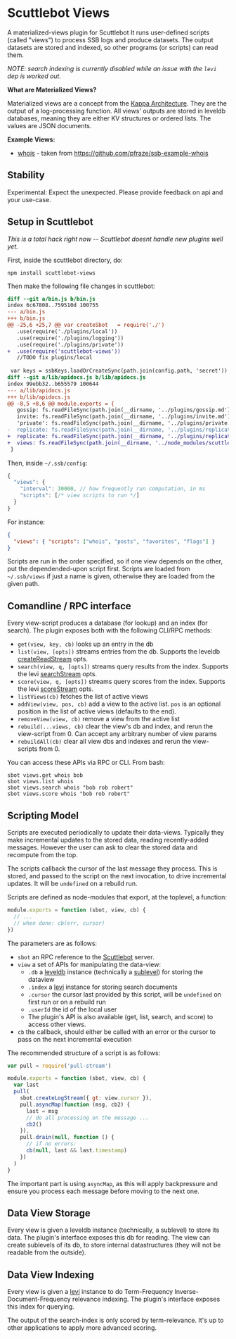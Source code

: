 # Scuttlebot Views

A materialized-views plugin for Scuttlebot 
It runs user-defined scripts (called "views") to process SSB logs and produce datasets.
The output datasets are stored and indexed, so other programs (or scripts) can read them.

*NOTE: search indexing is currently disabled while an issue with the `levi` dep is worked out.*

**What are Materialized Views?**

Materialized views are a concept from the [Kappa Architecture](http://www.kappa-architecture.com/).
They are the output of a log-processing function.
All views' outputs are stored in leveldb databases, meaning they are either KV structures or ordered lists.
The values are JSON documents.

**Example Views:**

 - [whois](./example-views/whois.js) - taken from https://github.com/pfraze/ssb-example-whois

## Stability

Experimental: Expect the unexpected. Please provide feedback on api and your use-case.

## Setup in Scuttlebot

*This is a total hack right now -- Scuttlebot doesnt handle new plugins well yet.*

First, inside the scuttlebot directory, do:

```
npm install scuttlebot-views
```

Then make the following file changes in scuttlebot:

```diff
diff --git a/bin.js b/bin.js
index 6c67808..759510d 100755
--- a/bin.js
+++ b/bin.js
@@ -25,6 +25,7 @@ var createSbot   = require('./')
   .use(require('./plugins/local'))
   .use(require('./plugins/logging'))
   .use(require('./plugins/private'))
+  .use(require('scuttlebot-views'))
   //TODO fix plugins/local
 
 var keys = ssbKeys.loadOrCreateSync(path.join(config.path, 'secret'))
diff --git a/lib/apidocs.js b/lib/apidocs.js
index 99ebb32..b655579 100644
--- a/lib/apidocs.js
+++ b/lib/apidocs.js
@@ -8,5 +8,6 @@ module.exports = {
   gossip: fs.readFileSync(path.join(__dirname, '../plugins/gossip.md'), 'utf-8'),
   invite: fs.readFileSync(path.join(__dirname, '../plugins/invite.md'), 'utf-8'),
   'private': fs.readFileSync(path.join(__dirname, '../plugins/private.md'), 'utf-8'),
-  replicate: fs.readFileSync(path.join(__dirname, '../plugins/replicate.md'), 'utf-8')
+  replicate: fs.readFileSync(path.join(__dirname, '../plugins/replicate.md'), 'utf-8'),
+  views: fs.readFileSync(path.join(__dirname, '../node_modules/scuttlebot-views/api.md'), 'utf-8')
 }
```

Then, inside `~/.ssb/config`:

```js
{
  "views": {
    "interval": 30000, // how frequently run computation, in ms
    "scripts": [/* view scripts to run */]
  }
}
```

For instance:

```json
{
  "views": { "scripts": ["whois", "posts", "favorites", "flags"] }
}
```

Scripts are run in the order specified, so if one view depends on the other, put the dependended-upon script first.
Scripts are loaded from `~/.ssb/views` if just a name is given, otherwise they are loaded from the given path.

## Comandline / RPC interface

Every view-script produces a database (for lookup) and an index (for search).
The plugin exposes both with the following CLI/RPC methods:

 - `get(view, key, cb)` looks up an entry in the db
 - `list(view, [opts])` streams entries from the db. Supports the leveldb [createReadStream](https://github.com/level/levelup#createReadStream) opts.
 - `search(view, q, [opts])` streams query results from the index. Supports the levi [searchStream](https://github.com/cshum/levi#searchstreamquery-options) opts.
 - `score(view, q, [opts])` streams query scores from the index. Supports the levi [scoreStream](https://github.com/cshum/levi#scorestreamquery-options) opts.
 - `listViews(cb)` fetches the list of active views
 - `addView(view, pos, cb)` add a view to the active list. `pos` is an optional position in the list of active views (defaults to the end).
 - `removeView(view, cb)` remove a view from the active list
 - `rebuild(...views, cb)` clear the view's db and index, and rerun the view-script from 0. Can accept any arbitrary number of view params
 - `rebuildAll(cb)` clear all view dbs and indexes and rerun the view-scripts from 0.

You can access these APIs via RPC or CLI.
From bash:

```
sbot views.get whois bob
sbot views.list whois
sbot views.search whois "bob rob robert"
sbot views.score whois "bob rob robert"
```

## Scripting Model

Scripts are executed periodically to update their data-views.
Typically they make incremental updates to the stored data, reading recently-added messages.
However the user can ask to clear the stored data and recompute from the top.

The scripts callback the cursor of the last message they process.
This is stored, and passed to the script on the next invocation, to drive incremental updates.
It will be `undefined` on a rebuild run.

Scripts are defined as node-modules that export, at the toplevel, a function:

```js
module.exports = function (sbot, view, cb) {
  // ...
  // when done: cb(err, cursor)
})
```

The parameters are as follows:

 - `sbot` an RPC reference to the [Scuttlebot](https://github.com/ssbc/scuttlebot) server.
 - `view` a set of APIs for manipulating the data-view:
   - `.db` a [leveldb](https://github.com/level/levelup) instance (technically a [sublevel](https://github.com/dominictarr/level-sublevel)) for storing the dataview
   - `.index` a [levi](https://github.com/cshum/levi) instance for storing search documents
   - `.cursor` the cursor last provided by this script, will be `undefined` on first run or on a rebuild run
   - `.userId` the id of the local user
   - The plugin's API is also available (get, list, search, and score) to access other views.
 - `cb` the callback, should either be called with an error or the cursor to pass on the next incremental execution

The recommended structure of a script is as follows:

```js
var pull = require('pull-stream')

module.exports = function (sbot, view, cb) {
  var last
  pull(
    sbot.createLogStream({ gt: view.cursor }),
    pull.asyncMap(function (msg, cb2) {
      last = msg
      // do all processing on the message ...
      cb2()
    }),
    pull.drain(null, function () {
      // if no errors:
      cb(null, last && last.timestamp)
    })
  )  
}
```

The important part is using `asyncMap`, as this will apply backpressure and ensure you process each message before moving to the next one.

## Data View Storage

Every view is given a leveldb instance (technically, a sublevel) to store its data.
The plugin's interface exposes this db for reading.
The view can create sublevels of its db, to store internal datastructures (they will not be readable from the outside).

## Data View Indexing

Every view is given a [levi](https://github.com/cshum/levi) instance to do Term-Frequency Inverse-Document-Frequency relevance indexing.
The plugin's interface exposes this index for querying.

The output of the search-index is only scored by term-relevance.
It's up to other applications to apply more advanced scoring.
